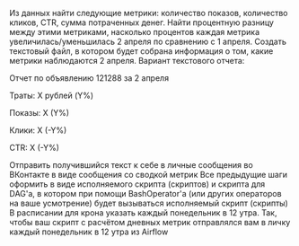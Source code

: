 Из данных найти следующие метрики: количество показов, количество кликов, CTR, сумма потраченных денег.
Найти процентную разницу между этими метриками, насколько процентов каждая метрика увеличилась/уменьшилась 2 апреля по сравнению с 1 апреля. 
Создать текстовый файл, в котором будет собрана информация о том, какие метрики наблюдаются 2 апреля. Вариант текстового отчета:

Отчет по объявлению 121288 за 2 апреля

Траты: Х рублей (Y%)

Показы: X (Y%)

Клики: X (-Y%)

CTR: X (-Y%)

Отправить получившийся текст к себе в личные сообщения во ВКонтакте в виде сообщения со сводкой метрик
Все предыдущие шаги оформить в виде исполняемого скрипта (скриптов) и скрипта для DAG'а, в котором при помощи BashOperator'а (или других операторов на ваше усмотрение) будет вызываться исполняемый скрипт (скрипты)
В расписании для крона указать каждый понедельник в 12 утра. Так, чтобы ваш скрипт с расчётом дневных метрик отправлялся вам в личку каждый понедельник в 12 утра из Airflow
